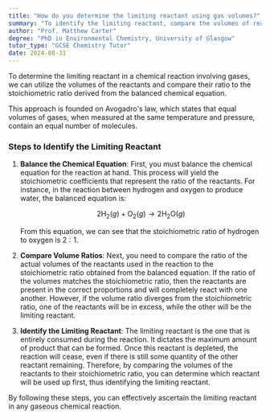 ```yaml
---
title: "How do you determine the limiting reactant using gas volumes?"
summary: "To identify the limiting reactant, compare the volumes of reactants used in a reaction with their stoichiometric ratios. This helps determine which reactant will be consumed first."
author: "Prof. Matthew Carter"
degree: "PhD in Environmental Chemistry, University of Glasgow"
tutor_type: "GCSE Chemistry Tutor"
date: 2024-08-31
---
```


To determine the limiting reactant in a chemical reaction involving gases, we can utilize the volumes of the reactants and compare their ratio to the stoichiometric ratio derived from the balanced chemical equation.

This approach is founded on Avogadro's law, which states that equal volumes of gases, when measured at the same temperature and pressure, contain an equal number of molecules. 

### Steps to Identify the Limiting Reactant

1. **Balance the Chemical Equation**: 
   First, you must balance the chemical equation for the reaction at hand. This process will yield the stoichiometric coefficients that represent the ratio of the reactants. For instance, in the reaction between hydrogen and oxygen to produce water, the balanced equation is:

   $$ 
   2 \text{H}_2(g) + \text{O}_2(g) \rightarrow 2 \text{H}_2\text{O}(g) 
   $$ 

   From this equation, we can see that the stoichiometric ratio of hydrogen to oxygen is $2:1$.

2. **Compare Volume Ratios**: 
   Next, you need to compare the ratio of the actual volumes of the reactants used in the reaction to the stoichiometric ratio obtained from the balanced equation. If the ratio of the volumes matches the stoichiometric ratio, then the reactants are present in the correct proportions and will completely react with one another. However, if the volume ratio diverges from the stoichiometric ratio, one of the reactants will be in excess, while the other will be the limiting reactant.

3. **Identify the Limiting Reactant**: 
   The limiting reactant is the one that is entirely consumed during the reaction. It dictates the maximum amount of product that can be formed. Once this reactant is depleted, the reaction will cease, even if there is still some quantity of the other reactant remaining. Therefore, by comparing the volumes of the reactants to their stoichiometric ratio, you can determine which reactant will be used up first, thus identifying the limiting reactant.

By following these steps, you can effectively ascertain the limiting reactant in any gaseous chemical reaction.
    